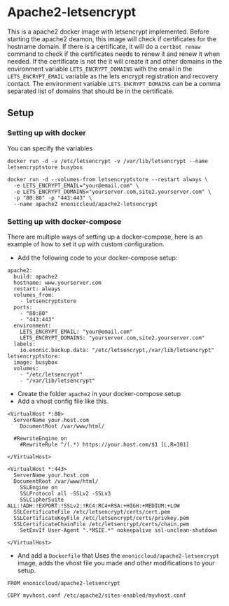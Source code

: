# Apache2-letsencrypt
This is a apache2 docker image with letsencrypt implemented. Before starting the apache2 deamon, this image will check if certificates for the hostname domain. If there is a certificate, it will do a `certbot renew` command to check if the certificates needs to renew it and renew it when needed. If the certificate is not the it will create it and other domains in the environment variable `LETS_ENCRYPT_DOMAINS` with the email in the `LETS_ENCRYPT_EMAIL` variable as the lets encrypt registration and recovery contact. The environment variable `LETS_ENCRYPT_DOMAINS` can be a comma separated list of domains that should be in the certificate.


## Setup

### Setting up with docker
You can specify the variables
```
docker run -d -v /etc/letsencrypt -v /var/lib/letsencrypt --name letsencryptstore busybox

docker run -d --volumes-from letsencryptstore --restart always \
  -e LETS_ENCRYPT_EMAIL="your@email.com" \
  -e LETS_ENCRYPT_DOMAINS="yourserver.com,site2.yourserver.com" \
  -p "80:80" -p "443:443" \
  --name apache2 enoniccloud/apache2-letsencrypt
```

### Setting up with docker-compose
There are multiple ways of setting up a docker-compose, here is an example of how to set it up with custom configuration.
- Add the following code to your docker-compose setup:
```
apache2:
  build: apache2
  hostname: www.yourserver.com
  restart: always
  volumes_from:
    - letsencryptstore
  ports:
    - "80:80"
    - "443:443"
  environment:
    LETS_ENCRYPT_EMAIL: "your@email.com"
    LETS_ENCRYPT_DOMAINS: "yourserver.com,site2.yourserver.com"
  labels:
    io.enonic.backup.data: "/etc/letsencrypt,/var/lib/letsencrypt"
letsencryptstore:
  image: busybox
  volumes:
    - "/etc/letsencrypt"
    - "/var/lib/letsencrypt"
```
- Create the folder `apache2` in your docker-compose setup
- Add a vhost config file like this.
```
<VirtualHost *:80>
  ServerName your.host.com
	DocumentRoot /var/www/html/

  #RewriteEngine on
	#RewriteRule ^/(.*) https://your.host.com/$1 [L,R=301]

</VirtualHost>

<VirtualHost *:443>
  ServerName your.host.com
  DocumentRoot /var/www/html/
	SSLEngine on
	SSLProtocol all -SSLv2 -SSLv3
	SSLCipherSuite ALL:!ADH:!EXPORT:!SSLv2:!RC4:RC4+RSA:+HIGH:+MEDIUM:+LOW
  SSLCertificateFile /etc/letsencrypt/certs/cert.pem
  SSLCertificateKeyFile /etc/letsencrypt/certs/privkey.pem
  SSLCertificateChainFile /etc/letsencrypt/certs/chain.pem
	SetEnvIf User-Agent ".*MSIE.*" nokeepalive ssl-unclean-shutdown

</VirtualHost>

```
- And add a `Dockerfile` that Uses the `enoniccloud/apache2-letsencrypt` image, adds the vhost file you made and other modifications to your setup.
```
FROM enoniccloud/apache2-letsencrypt

COPY myvhost.conf /etc/apache2/sites-enabled/myvhost.conf

```
